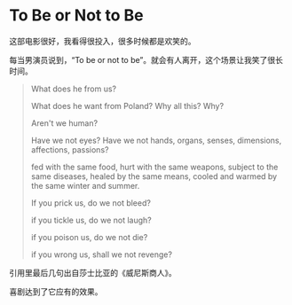 # To Be or Not to Be

这部电影很好，我看得很投入，很多时候都是欢笑的。

每当男演员说到，“To be or not to be”。就会有人离开，这个场景让我笑了很长时间。

> What does he from us?
>
> What does he want from Poland? Why all this? Why?
>
> Aren't we human?
>
> Have we not eyes? Have we not hands, organs, senses, dimensions, affections, passions?
>
> fed with the same food, hurt with the same weapons, subject to the same diseases, healed by the same means, cooled and warmed by the same winter and summer.
>
> If you prick us, do we not bleed?
>
> if you tickle us, do we not laugh?
>
> if you poison us, do we not die?
>
> if you wrong us, shall we not revenge?

引用里最后几句出自莎士比亚的《威尼斯商人》。

喜剧达到了它应有的效果。
